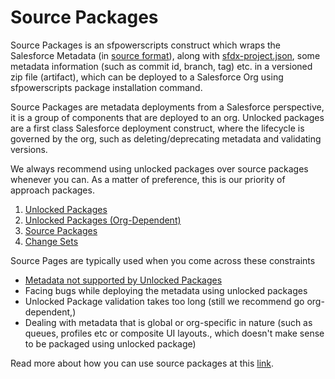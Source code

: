 # Source Packages

Source Packages is an sfpowerscripts construct which wraps the Salesforce Metadata \(in [source format](https://developer.salesforce.com/docs/atlas.en-us.sfdx_dev.meta/sfdx_dev/sfdx_dev_source_file_format.htm)\), along with [sfdx-project.json](https://developer.salesforce.com/docs/atlas.en-us.sfdx_dev.meta/sfdx_dev/sfdx_dev_ws_config.htm), some metadata information \(such as commit id, branch, tag\) etc. in a versioned zip file \(artifact\), which can be deployed to a Salesforce Org using sfpowerscripts package installation command.

Source Packages are metadata deployments from a Salesforce perspective, it is a group of components that are deployed to an org. Unlocked packages are a first class Salesforce deployment construct, where the lifecycle is governed by the org, such as deleting/deprecating metadata and validating versions.

We always recommend using unlocked packages over source packages whenever you can. As a matter of preference, this is our priority of approach packages.

1. [Unlocked Packages](https://developer.salesforce.com/docs/atlas.en-us.sfdx_dev.meta/sfdx_dev/sfdx_dev_unlocked_pkg_intro.htm)
2. [Unlocked Packages \(Org-Dependent\)](https://developer.salesforce.com/docs/atlas.en-us.sfdx_dev.meta/sfdx_dev/sfdx_dev_unlocked_pkg_org_dependent.htm)
3. [Source Packages]()
4. [Change Sets](https://help.salesforce.com/articleView?id=changesets.htm&type=5)

Source Pages are typically used when you come across these constraints

* [Metadata not supported by Unlocked Packages](https://developer.salesforce.com/docs/metadata-coverage)  
* Facing bugs while deploying the metadata using unlocked packages  
* Unlocked Package validation takes too long \(still we recommend go org-dependent,\)  
* Dealing with metadata that is global or org-specific in nature \(such as queues, profiles etc or composite UI layouts., which doesn't make sense to be packaged using unlocked package\)

Read more about how you can use source packages at this [link](https://dxatscale.gitbook.io/sfpowerscripts/faq/package-types/source-packages).


